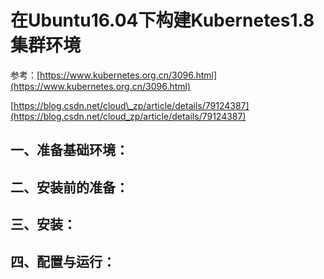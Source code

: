 # 在Ubuntu16.04下构建Kubernetes1.8集群环境

参考：[https://www.kubernetes.org.cn/3096.html](https://www.kubernetes.org.cn/3096.html)

[https://blog.csdn.net/cloud\_zp/article/details/79124387](https://blog.csdn.net/cloud_zp/article/details/79124387)

## 一、准备基础环境：

## 二、安装前的准备：

## 三、安装：

## 四、配置与运行：



